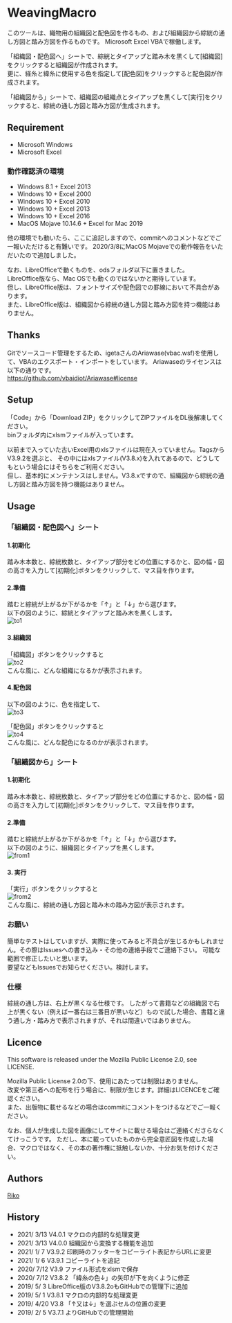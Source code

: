 # WeavingMacro
このツールは、織物用の組織図と配色図を作るもの、および組織図から綜絖の通し方図と踏み方図を作るものです。
Microsoft Excel VBAで稼働します。

「組織図・配色図へ」シートで、綜絖とタイアップと踏み木を黒くして[組織図]をクリックすると組織図が作成されます。  
更に、経糸と緯糸に使用する色を指定して[配色図]をクリックすると配色図が作成されます。

「組織図から」シートで、組織図の組織点とタイアップを黒くして[実行]をクリックすると、綜絖の通し方図と踏み方図が生成されます。

## Requirement
- Microsoft Windows
- Microsoft Excel

### 動作確認済の環境
- Windows 8.1 + Excel 2013
- Windows 10 + Excel 2000
- Windows 10 + Excel 2010
- Windows 10 + Excel 2013
- Windows 10 + Excel 2016
- MacOS Mojave 10.14.6 + Excel for Mac 2019

他の環境でも動いたら、ここに追記しますので、commitへのコメントなどでご一報いただけると有難いです。
2020/3/8にMacOS Mojaveでの動作報告をいただいたので追加しました。


なお、LibreOfficeで動くものを、odsフォルダ以下に置きました。   
LibreOffice版なら、Mac OSでも動くのではないかと期待しています。  
但し、LibreOffice版は、フォントサイズや配色図での罫線において不具合があります。  
また、LibreOffice版は、組織図から綜絖の通し方図と踏み方図を持つ機能はありません。


## Thanks

Gitでソースコード管理をするため、igetaさんのAriawase(vbac.wsf)を使用して、VBAのエクスポート・インポートをしています。
Ariawaseのライセンスは以下の通りです。  
https://github.com/vbaidiot/Ariawase#license


## Setup
「Code」から「Download ZIP」をクリックしてZIPファイルをDL後解凍してください。  
binフォルダ内にxlsmファイルが入っています。

以前まで入っていた古いExcel用のxlsファイルは現在入っていません。TagsからV3.9.2を選ぶと、
その中にはxlsファイル(V3.8.x)を入れてあるので、どうしてもという場合にはそちらをご利用ください。  
但し、基本的にメンテナンスはしません。V3.8.xですので、組織図から綜絖の通し方図と踏み方図を持つ機能はありません。

## Usage

### 「組織図・配色図へ」シート

#### 1.初期化
踏み木本数と、綜絖枚数と、タイアップ部分をどの位置にするかと、図の幅・図の高さを入力して[初期化]ボタンをクリックして、マス目を作ります。

#### 2.準備
踏むと綜絖が上がるか下がるかを「↑」と「↓」から選びます。  
以下の図のように、綜絖とタイアップと踏み木を黒くします。  
![to1](https://user-images.githubusercontent.com/47298391/111017049-8a457a00-83f4-11eb-85b0-889dc16f73af.png)  

#### 3.組織図
「組織図」ボタンをクリックすると   
![to2](https://user-images.githubusercontent.com/47298391/111017052-90d3f180-83f4-11eb-8f0a-32eb1f9501a7.png)  
こんな風に、どんな組織になるかが表示されます。

#### 4.配色図
以下の図のように、色を指定して、  
![to3](https://user-images.githubusercontent.com/47298391/111017055-93cee200-83f4-11eb-8c12-83e81321c39c.png)

「配色図」ボタンをクリックすると   
![to4](https://user-images.githubusercontent.com/47298391/111017061-96313c00-83f4-11eb-825b-f6dd59a4200c.png)  
こんな風に、どんな配色になるのかが表示されます。

### 「組織図から」シート

#### 1.初期化
踏み木本数と、綜絖枚数と、タイアップ部分をどの位置にするかと、図の幅・図の高さを入力して[初期化]ボタンをクリックして、マス目を作ります。

#### 2.準備
踏むと綜絖が上がるか下がるかを「↑」と「↓」から選びます。  
以下の図のように、組織図とタイアップを黒くします。  
![from1](https://user-images.githubusercontent.com/47298391/111017065-97faff80-83f4-11eb-8436-c0dcc6207d1d.png)

#### 3. 実行
「実行」ボタンをクリックすると  
![from2](https://user-images.githubusercontent.com/47298391/111017067-9a5d5980-83f4-11eb-84e7-5357b4e9c608.png)  
こんな風に、綜絖の通し方図と踏み木の踏み方図が表示されます。

### お願い
簡単なテストはしていますが、実際に使ってみると不具合が生じるかもしれません。その際はIssuesへの書き込み・その他の連絡手段でご連絡下さい。
可能な範囲で修正したいと思います。  
要望などもIssuesでお知らせください。検討します。

### 仕様
綜絖の通し方は、右上が黒くなる仕様です。
したがって書籍などの組織図で右上が黒くない（例えば一番右は三番目が黒いなど）もので試した場合、書籍と違う通し方・踏み方で表示されますが、それは間違いではありません。



## Licence
This software is released under the Mozilla Public License 2.0, see LICENSE.

Mozilla Public License 2.0の下、使用にあたっては制限はありません。  
改変や第三者への配布を行う場合に、制限が生じます。詳細はLICENCEをご確認ください。  
また、出版物に載せるなどの場合はcommitにコメントをつけるなどでご一報ください。

なお、個人が生成した図を画像にしてサイトに載せる場合はご連絡くださらなくてけっこうです。
ただし、本に載っていたものから完全意匠図を作成した場合、マクロではなく、その本の著作権に抵触しないか、十分お気を付けください。

## Authors

[Riko](https://github.com/riko122)

## History

- 2021/ 3/13 V4.0.1 マクロの内部的な処理変更
- 2021/ 3/13 V4.0.0 組織図から変換する機能を追加
- 2021/ 1/ 7 V3.9.2 印刷時のフッターをコピーライト表記からURLに変更
- 2021/ 1/ 6 V3.9.1 コピーライトを追記
- 2020/ 7/12 V3.9   ファイル形式をxlsmで保存
- 2020/ 7/12 V3.8.2 「緯糸の色↓」の矢印が下を向くように修正
- 2019/ 5/ 3 LibreOffice版のV3.8.2oもGitHubでの管理下に追加
- 2019/ 5/ 1 V3.8.1 マクロの内部的な処理変更
- 2019/ 4/20 V3.8   「↑又は↓」を選ぶセルの位置の変更
- 2019/ 2/ 5 V3.7.1 よりGitHubでの管理開始
